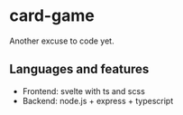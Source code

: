 # card-game

Another excuse to code yet.

## Languages and features

- Frontend: svelte with ts and scss
- Backend: node.js + express + typescript
